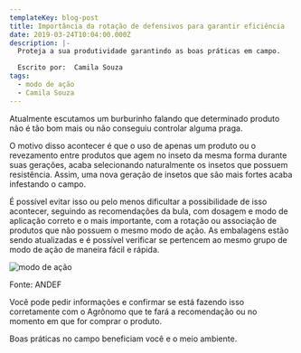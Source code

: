 ```yaml
---
templateKey: blog-post
title: Importância da rotação de defensivos para garantir eficiência
date: 2019-03-24T10:04:00.000Z
description: |-
  Proteja a sua produtividade garantindo as boas práticas em campo.

  Escrito por:  Camila Souza
tags:
  - modo de ação
  - Camila Souza
---
```

Atualmente escutamos um burburinho falando que determinado produto não é tão bom mais ou não conseguiu controlar alguma praga. 

O motivo disso acontecer é que o uso de apenas um produto ou o revezamento entre produtos que agem no inseto da mesma forma durante suas gerações, acaba selecionando naturalmente os insetos que possuem resistência. Assim, uma nova geração de insetos que são mais fortes acaba infestando o campo. 

É possível evitar isso ou pelo menos dificultar a possibilidade de isso acontecer, seguindo as recomendações da bula, com dosagem e modo de aplicação correto e o mais importante, com a rotação ou associação de produtos que não possuem o mesmo modo de ação. As embalagens estão sendo atualizadas e é possível verificar se pertencem ao mesmo grupo de modo de ação de maneira fácil e rápida.

![modo de ação](/img/img-o-que-mudou.png)

Fonte: ANDEF

Você pode pedir informações e confirmar se está fazendo isso corretamente com o Agrônomo que te fará a recomendação ou no momento em que for comprar o produto.

Boas práticas no campo beneficiam você e o meio ambiente.
